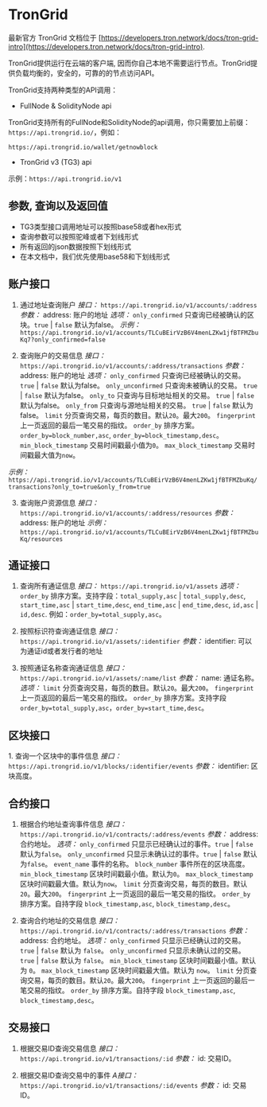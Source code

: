 # TronGrid

最新官方 TronGrid 文档位于 [https://developers.tron.network/docs/tron-grid-intro](https://developers.tron.network/docs/tron-grid-intro).

TronGrid提供运行在云端的客户端, 因而你自己本地不需要运行节点。TronGrid提供负载均衡的，安全的，可靠的的节点访问API。

TronGrid支持两种类型的API调用：

- FullNode & SolidityNode api

TronGrid支持所有的FullNode和SolidityNode的api调用，你只需要加上前缀：`https://api.trongrid.io/`，例如：

`https://api.trongrid.io/wallet/getnowblock`

- TronGrid v3 (TG3) api

示例：`https://api.trongrid.io/v1`

## 参数, 查询以及返回值

- TG3类型接口调用地址可以按照base58或者hex形式
- 查询参数可以按照驼峰或者下划线形式
- 所有返回的json数据按照下划线形式
- 在本文档中，我们优先使用base58和下划线形式

## 账户接口

1. 通过地址查询账户
*接口：*
`https://api.trongrid.io/v1/accounts/:address`
*参数：*
address: 账户的地址
*选项：*
`only_confirmed` 只查询已经被确认的区块。`true` | `false` 默认为false。
*示例：*
`https://api.trongrid.io/v1/accounts/TLCuBEirVzB6V4menLZKw1jfBTFMZbuKq7?only_confirmed=false`

2. 查询账户的交易信息
*接口：*
`https://api.trongrid.io/v1/accounts/:address/transactions`
*参数：*
address: 账户的地址
*选项：*
`only_confirmed` 只查询已经被确认的交易。 `true` | `false` 默认为false。
`only_unconfirmed` 只查询未被确认的交易。 `true` | `false` 默认为false。
`only_to` 只查询与目标地址相关的交易。 `true` | `false` 默认为false。
`only_from` 只查询与源地址相关的交易。 `true` | `false` 默认为false。
`limit` 分页查询交易，每页的数目。默认`20`。最大`200`。
`fingerprint` 上一页返回的最后一笔交易的指纹。
`order_by` 排序方案。`order_by=block_number,asc`, `order_by=block_timestamp,desc`。`min_block_timestamp` 交易时间戳最小值为`0`。 `max_block_timestamp` 交易时间戳最大值为`now`。

*示例：*
`https://api.trongrid.io/v1/accounts/TLCuBEirVzB6V4menLZKw1jfBTFMZbuKq/transactions?only_to=true&only_from=true`

3. 查询账户资源信息
*接口：*
`https://api.trongrid.io/v1/accounts/:address/resources`
*参数：*
address: 账户的地址
*示例：*
`https://api.trongrid.io/v1/accounts/TLCuBEirVzB6V4menLZKw1jfBTFMZbuKq/resources`

## 通证接口

1. 查询所有通证信息
*接口：*
`https://api.trongrid.io/v1/assets`
*选项：*
`order_by` 排序方案。支持字段：`total_supply,asc` | `total_supply,desc`, `start_time,asc` | `start_time,desc`, `end_time,asc` | `end_time,desc`, `id,asc` | `id,desc`. 例如：`order_by=total_supply,asc`。

2. 按照标识符查询通证信息
*接口：*
`https://api.trongrid.io/v1/assets/:identifier`
*参数：*
identifier: 可以为通证id或者发行者的地址

3. 按照通证名称查询通证信息
*接口：*
`https://api.trongrid.io/v1/assets/:name/list`
*参数：*
name: 通证名称。
*选项：*
`limit` 分页查询交易，每页的数目。默认`20`。最大`200`。
`fingerprint` 上一页返回的最后一笔交易的指纹。
`order_by` 排序方案。支持字段 `order_by=total_supply,asc`，`order_by=start_time,desc`。

## 区块接口

1.&nbsp;查询一个区块中的事件信息
*接口：*
`https://api.trongrid.io/v1/blocks/:identifier/events`
*参数：*
identifier: 区块高度。

## 合约接口

1. 根据合约地址查询事件信息
*接口：*
`https://api.trongrid.io/v1/contracts/:address/events`
*参数：*
address: 合约地址。
*选项：*
`only_confirmed` 只显示已经确认过的事件。`true` | `false` 默认为`false`。
`only_unconfirmed` 只显示未确认过的事件。`true` | `false` 默认为`false`。
`event_name` 事件的名称。
`block_number` 事件所在的区块高度。
`min_block_timestamp` 区块时间戳最小值。默认为`0`。
`max_block_timestamp` 区块时间戳最大值。默认为`now`。
`limit` 分页查询交易，每页的数目。默认`20`。最大`200`。
`fingerprint` 上一页返回的最后一笔交易的指纹。
`order_by` 排序方案。自持字段 `block_timestamp,asc`, `block_timestamp,desc`。

2. 查询合约地址的交易信息
*接口：*
`https://api.trongrid.io/v1/contracts/:address/transactions`
*参数：*
address: 合约地址。
*选项：*
`only_confirmed` 只显示已经确认过的交易。 `true` | `false` 默认为 `false`。
`only_unconfirmed` 只显示未确认过的交易。 `true` | `false` 默认为 `false`。
`min_block_timestamp` 区块时间戳最小值。默认为 `0`。
`max_block_timestamp` 区块时间戳最大值。默认为 `now`。
`limit` 分页查询交易，每页的数目。默认`20`。最大`200`。
`fingerprint` 上一页返回的最后一笔交易的指纹。
`order_by` 排序方案。自持字段 `block_timestamp,asc`, `block_timestamp,desc`。

## 交易接口

1. 根据交易ID查询交易信息
*接口：*
`https://api.trongrid.io/v1/transactions/:id`
*参数：*
id: 交易ID。

2. 根据交易ID查询交易中的事件
*A接口：*
`https://api.trongrid.io/v1/transactions/:id/events`
*参数：*
id: 交易ID。
